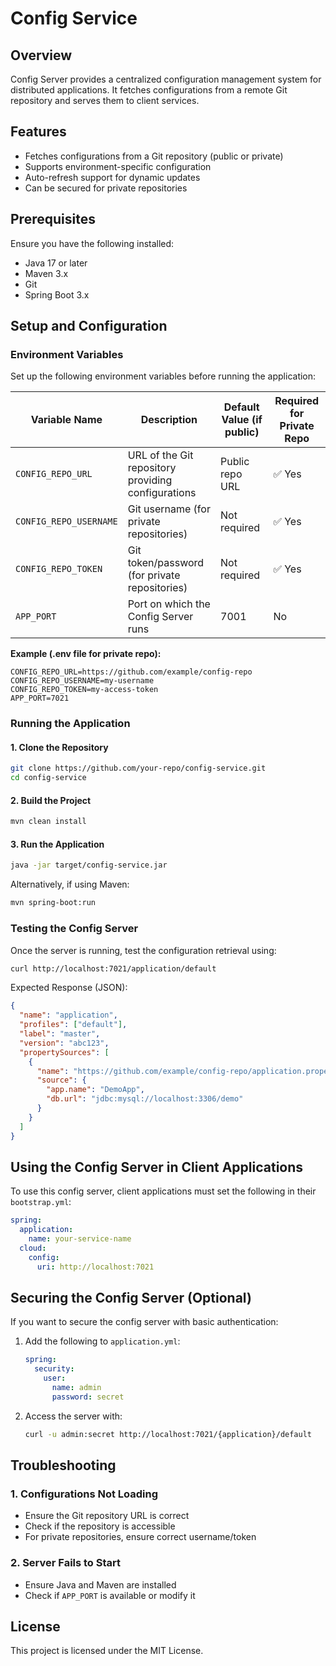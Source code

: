 # Config Service

## Overview
Config Server provides a centralized configuration management system for distributed applications. It fetches configurations from a remote Git repository and serves them to client services.

## Features
- Fetches configurations from a Git repository (public or private)
- Supports environment-specific configuration
- Auto-refresh support for dynamic updates
- Can be secured for private repositories

## Prerequisites
Ensure you have the following installed:
- Java 17 or later
- Maven 3.x
- Git
- Spring Boot 3.x

## Setup and Configuration
### Environment Variables
Set up the following environment variables before running the application:

| Variable Name         | Description                                        | Default Value (if public) | Required for Private Repo |
|----------------------|------------------------------------------------|---------------------------|--------------------------|
| `CONFIG_REPO_URL`   | URL of the Git repository providing configurations | Public repo URL           | ✅ Yes |
| `CONFIG_REPO_USERNAME` | Git username (for private repositories)         | Not required              | ✅ Yes |
| `CONFIG_REPO_TOKEN` | Git token/password (for private repositories)    | Not required              | ✅ Yes |
| `APP_PORT`          | Port on which the Config Server runs             | 7001                      | No |

**Example (.env file for private repo):**
```properties
CONFIG_REPO_URL=https://github.com/example/config-repo
CONFIG_REPO_USERNAME=my-username
CONFIG_REPO_TOKEN=my-access-token
APP_PORT=7021
```

### Running the Application
#### 1. Clone the Repository
```sh
git clone https://github.com/your-repo/config-service.git
cd config-service
```
#### 2. Build the Project
```sh
mvn clean install
```
#### 3. Run the Application
```sh
java -jar target/config-service.jar
```
Alternatively, if using Maven:
```sh
mvn spring-boot:run
```

### Testing the Config Server
Once the server is running, test the configuration retrieval using:
```sh
curl http://localhost:7021/application/default
```
Expected Response (JSON):
```json
{
  "name": "application",
  "profiles": ["default"],
  "label": "master",
  "version": "abc123",
  "propertySources": [
    {
      "name": "https://github.com/example/config-repo/application.properties",
      "source": {
        "app.name": "DemoApp",
        "db.url": "jdbc:mysql://localhost:3306/demo"
      }
    }
  ]
}
```

## Using the Config Server in Client Applications
To use this config server, client applications must set the following in their `bootstrap.yml`:
```yaml
spring:
  application:
    name: your-service-name
  cloud:
    config:
      uri: http://localhost:7021
```

## Securing the Config Server (Optional)
If you want to secure the config server with basic authentication:
1. Add the following to `application.yml`:
   ```yaml
   spring:
     security:
       user:
         name: admin
         password: secret
   ```
2. Access the server with:
   ```sh
   curl -u admin:secret http://localhost:7021/{application}/default
   ```

## Troubleshooting
### 1. Configurations Not Loading
- Ensure the Git repository URL is correct
- Check if the repository is accessible
- For private repositories, ensure correct username/token

### 2. Server Fails to Start
- Ensure Java and Maven are installed
- Check if `APP_PORT` is available or modify it

## License
This project is licensed under the MIT License.


